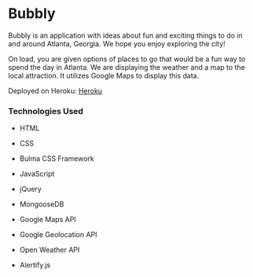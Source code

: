 # Bubbly

Bubbly is an application with ideas about fun and exciting things to do in and around Atlanta, Georgia. We hope you enjoy exploring the city!

On load, you are given options of places to go that would be a fun way to spend the day in Atlanta. We are displaying the weather and a map to the local attraction. It utilizes Google Maps to display this data.

Deployed on Heroku: [Heroku](https://dreamteam757.herokuapp.com/)

### Technologies Used

* HTML

* CSS

* Bulma CSS Framework

* JavaScript

* jQuery

* MongooseDB

* Google Maps API

* Google Geolocation API

* Open Weather API

* Alertify.js

